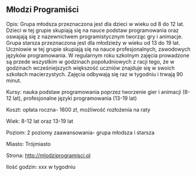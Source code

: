 ## Młodzi Programiści

Opis: Grupa młodsza przeznaczona jest dla dzieci w wieku od 8 do 12 lat. Dzieci w tej grupie skupiają się na nauce podstaw programowania oraz oswajają się z nazewnictwem programistycznym tworząc gry i animacje.
Grupa starsza przeznaczona jest dla młodzieży w wieku od 13 do 19 lat. Uczniowie w tej grupie skupiają się na nauce profesjonalnych, zawodowych języków programowania. W regularnym roku szkolnym zajęcia prowadzone są przede wszystkim w godzinach popołudniowych z racji tego, że w godzinach wcześniejszych większość uczniów znajduje się w swoich szkołach macierzystych. Zajęcia odbywają się raz w tygodniu i trwają 90 minut.

Kursy: nauka podstaw programowania poprzez tworzenie gier i animacji (8-12 lat), profesjonalne języki programowania (13-19 lat)

Koszt: opłata roczna- 1600 zł, możliwość rozłożenia na raty

Wiek: 8-12 lat oraz 13-19 lat

Poziom: 2 poziomy zaawansowania- grupa młodsza i starsza

Miasto: Trójmiasto

Strona: http://mlodziprogramisci.pl 

Ilość godzin: xxx w tygodniu


